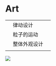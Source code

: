 # Art

|   |        |   |
|---|--------|---|
|   | 律动设计   |   |
|   | 粒子的运动  |   |
|   | 整体外观设计 |   |
|   |        |   |

![](screw.png)